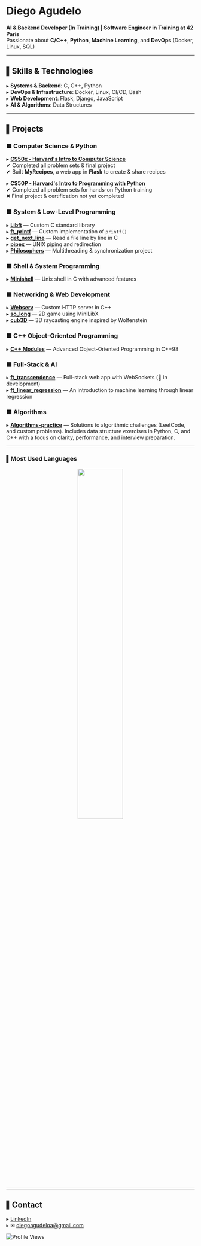 # Diego Agudelo  
**AI & Backend Developer (In Training) | Software Engineer in Training at 42 Paris**  
Passionate about **C/C++**, **Python**, **Machine Learning**, and **DevOps** (Docker, Linux, SQL)  

---

## ▌Skills & Technologies
▸ **Systems & Backend**: C, C++, Python  
▸ **DevOps & Infrastructure**: Docker, Linux, CI/CD, Bash  
▸ **Web Development**: Flask, Django, JavaScript  
▸ **AI & Algorithms**: Data Structures  

---

## ▌Projects  

### ■ **Computer Science & Python**
▸ [**CS50x - Harvard's Intro to Computer Science**](https://github.com/ai-dg/cs50x)  
✔ Completed all problem sets & final project  
✔ Built **MyRecipes**, a web app in **Flask** to create & share recipes  

▸ [**CS50P - Harvard's Intro to Programming with Python**](https://github.com/ai-dg/cs50p)  
✔ Completed all problem sets for hands-on Python training  
❌ Final project & certification not yet completed  

### ■ **System & Low-Level Programming**
▸ [**Libft**](https://github.com/ai-dg/libft) — Custom C standard library  
▸ [**ft_printf**](https://github.com/ai-dg/ft_printf) — Custom implementation of `printf()`  
▸ [**get_next_line**](https://github.com/ai-dg/get_next_line) — Read a file line by line in C  
▸ [**pipex**](https://github.com/ai-dg/pipex) — UNIX piping and redirection  
▸ [**Philosophers**](https://github.com/ai-dg/philosophers) — Multithreading & synchronization project  

### ■ **Shell & System Programming**
▸ [**Minishell**](https://github.com/ai-dg/minishell) — Unix shell in C with advanced features  

### ■ **Networking & Web Development**
▸ [**Webserv**](https://github.com/ai-dg/webserv_) — Custom HTTP server in C++  
▸ [**so_long**](https://github.com/ai-dg/so_long) — 2D game using MiniLibX  
▸ [**cub3D**](https://github.com/ai-dg/cub3d) — 3D raycasting engine inspired by Wolfenstein  

### ■ **C++ Object-Oriented Programming**
▸ [**C++ Modules**](https://github.com/ai-dg/cpp_modules) — Advanced Object-Oriented Programming in C++98  

### ■ **Full-Stack & AI**
▸ [**ft_transcendence**](https://github.com/ai-dg/ft_transcendence) — Full-stack web app with WebSockets (🚧 in development)    
▸ [**ft_linear_regression**](https://github.com/ai-dg/ft_linear_regression) — An introduction to machine learning through linear regression


### ■ **Algorithms**
▸ [**Algorithms-practice**](https://github.com/ai-dg/algorithms-practice) — Solutions to algorithmic challenges (LeetCode, and custom problems). Includes data structure exercises in Python, C, and C++ with a focus on clarity, performance, and interview preparation.

---

### ▌Most Used Languages
<div align="center">
  <img src="https://github-readme-stats.vercel.app/api/top-langs/?username=ai-dg&langs_count=10&layout=compact&theme=tokyonight" width="49%">
</div>

---

## ▌Contact  
▸ [LinkedIn](https://www.linkedin.com/in/diego-agudelo-35a378130/)  
▸ ✉ diegoagudeloa@gmail.com  

![Profile Views](https://komarev.com/ghpvc/?username=ai-dg&color=blue)


<!--
**ai-dg/ai-dg** is a ✨ _special_ ✨ repository because its `README.md` (this file) appears on your GitHub profile.

Here are some ideas to get you started:

- 🔭 I’m currently working on ...
- 🌱 I’m currently learning ...
- 👯 I’m looking to collaborate on ...
- 🤔 I’m looking for help with ...
- 💬 Ask me about ...
- 📫 How to reach me: ...
- 😄 Pronouns: ...
- ⚡ Fun fact: ...
# 👋 Hello, I'm Diego!

💻 **AI & Backend Developer** | **Software Engineer in Training at 42 Paris**  
🚀 Passionate about **C/C++**, **Python**, and **DevOps** (Docker, Linux, SQL)  

---

## 🛠 My Skills:
🔹 **Systems & Backend Programming**: C, C++, Python  
🔹 **DevOps & Infrastructure**: Docker, Linux, CI/CD, Bash  
🔹 **Web Development**: Flask, Django, JavaScript  
🔹 **AI & Algorithms**: Machine Learning, Data Structures  

---

## 📌 My Projects:
### 🔥 **Low-Level Programming & System**
- 📚 **[Libft](https://github.com/ai-dg/libft)** → Custom C standard library  
- 🖨 **[ft_printf](https://github.com/ai-dg/ft_printf)** → Custom implementation of `printf()`  
- 📄 **[get_next_line](https://github.com/ai-dg/get_next_line)** → Read a file line by line in C  
- 🏗 **[push_swap](https://github.com/ai-dg/push_swap)** → Sorting algorithm with the fewest moves  
- 🔀 **[pipex](https://github.com/ai-dg/pipex)** → Pipe and redirection handling in UNIX  
- 🧵 **[Philosophers](https://github.com/ai-dg/philosophers)** → Multithreading synchronization project  

### 🖥 **Shell & System Programming**
- 🐚 **[Minishell](https://github.com/ai-dg/minishell)** → Unix shell in C with advanced features  

### 🌐 **Networking & Web Development**
- 🌍 **[Webserv](https://github.com/ai-dg/webserv_)** → HTTP server in C++  
- 🎮 **[so_long](https://github.com/ai-dg/so_long)** → 2D game using MiniLibX  
- 🕹 **[cub3D](https://github.com/ai-dg/cub3d)** → 3D raycasting engine inspired by Wolfenstein  

### 🚀 **C++ Object-Oriented Programming**
- 🎯 **[C++ Modules](https://github.com/ai-dg/cpp_modules)** → Advanced Object-Oriented Programming in C++98  

### ⚡ **Full-Stack & AI**
- 🏗 **[ft_transcendence](https://github.com/ai-dg/ft_transcendence)** → Full-stack web app with WebSockets  

---

### 🔥 **Most Used Languages**
<p align="center">
  <img src="https://github-readme-stats.vercel.app/api/top-langs/?username=ai-dg&langs_count=10&layout=compact&theme=radical" width="49%">
</p>

---

## 📫 Reach Me At:
[![LinkedIn](https://img.shields.io/badge/-LinkedIn-blue?style=flat-square&logo=linkedin&logoColor=white)](https://www.linkedin.com/in/diego-agudelo-35a378130/)  
✉️ **diegoagudeloa@gmail.com**  

![Profile Views](https://komarev.com/ghpvc/?username=ai-dg&color=blue)

-->
